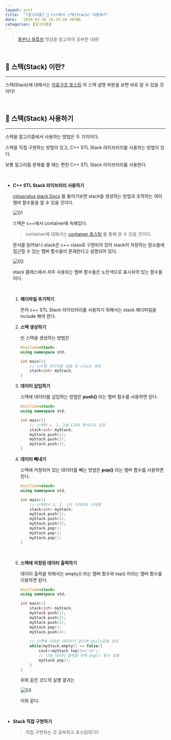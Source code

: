 ```yaml
---
layout: post
title:  "[알고리즘] 🐍 C++에서 스택(Stack) 이용하기"
date:   2020-02-26 18:34:10 +0700
categories: [알고리즘]
---
```


> [동빈나 유튜브](https://www.youtube.com/watch?v=WB_BoAgWLNU&list=PLRx0vPvlEmdDHxCvAQS1_6XV4deOwfVrz&index=14) 영상을 참고하여 공부한 내용!

<br>

## 🐍 스택(Stack) 이란?
---

스택(Stack)에 대해서는 [자료구조 포스팅](https://choheeis.github.io/c++/2019/07/16/%EA%BC%AD-%EC%95%8C%EC%95%84%EB%91%90%EC%96%B4%EC%95%BC%ED%95%A0-%EA%B8%B0%EB%B3%B8-%EC%9E%90%EB%A3%8C%EA%B5%AC%EC%A1%B0.html) 의 스택 설명 부분을 보면 바로 알 수 있을 것이다!

<br>

## 🐍 스택(Stack) 사용하기
---

스택을 알고리즘에서 사용하는 방법은 두 가지이다.

스택을 직접 구현하는 방법이 있고, C++ STL Stack 라이브러리를 사용하는 방법이 있다.

보통 알고리즘 문제를 풀 때는 편한 C++ STL Stack 라이브러리를 사용한다.

<br>

- __C++ STL Stack 라이브러리 사용하기__

	[cpluscplus stack Docs](http://www.cplusplus.com/reference/stack/stack/) 를 들어가보면 stack을 생성하는 방법과 조작하는 여러 멤버 함수들을 알 수 있을 것이다.

	![01](https://user-images.githubusercontent.com/31889335/75318795-97a5ca00-58ae-11ea-9b26-00b189d01606.PNG)

	스택은 c++에서 container에 속해있다.

	> container에 대해서는 [container 포스팅](https://choheeis.github.io/c++/2020/01/15/%EC%BB%A8%ED%85%8C%EC%9D%B4%EB%84%88%EB%A0%88%ED%8D%BC%EB%9F%B0%EC%8A%A4%EC%8A%A4%ED%84%B0%EB%94%94.html) 를 통해 알 수 있을 것이다.

	문서를 읽어보니 stack은 c++ class로 구현되어 있어 stack이 저장하는 원소들에 접근할 수 있는 멤버 함수들이 존재한다고 설명되어 있다.

	![02](https://user-images.githubusercontent.com/31889335/75319861-c755d180-58b0-11ea-82ef-3348e2823a8d.PNG)

	stack 클래스에서 자주 사용되는 멤버 함수들은 노란색으로 표시되어 있는 함수들이다.

	<br>

	1. __헤더파일 추가하기__

		먼저 c++ STL Stack 라이브러리를 사용하기 위해서는 stack 헤더파일을 include 해야 한다.

	2. __스택 생성하기__

		빈 스택을 생성하는 방법은

		~~~c++
		#include<stack>
		using namespace std;

		int main(){
			// int형 데이터를 담을 빈 stack 생성
			stack<int> myStack;
		}
		~~~

	3. __데이터 삽입하기__

		스택에 데이터를 삽입하는 방법은 __push()__ 라는 멤버 함수를 사용하면 된다.

		~~~c++
		#include<stack>
		using namespace std;

		int main(){
			// 스택에 1, 2, 3을 LIFO 형식으로 삽입
			stack<int> myStack;
			myStack.push(1);
			myStack.push(2);
			myStack.push(3);
		}
		~~~

	4. __데이터 빼내기__

		스택에 저장되어 있는 데이터를 빼는 방법은 __pop()__ 라는 멤버 함수를 사용하면 된다.

		~~~c++
		#include<stack>
		using namespace std;

		int main(){
			// 스택에서 3, 2, 1이 차례대로 삭제됨
			stack<int> myStack;
			myStack.push(1);
			myStack.push(2);
			myStack.push(3);
			myStack.pop();
			myStack.pop();
			myStack.pop();
		}
		~~~

		<br>

	5. __스택에 저장된 데이터 출력하기__

		데이터 출력을 위해서는 empty() 라는 멤버 함수와 top() 이라는 멤버 함수를 이용하면 된다.

		~~~c++
		#include<stack>
		using namespace std;

		int main(){
			stack<int> myStack;
			myStack.push(1);
			myStack.push(2);
			myStack.push(3);
			myStack.pop();
			myStack.push(4);
			
			// 스택에 저장된 데이터가 없으면 while문을 종료
			while(myStack.empty() == false){
				cout<<myStack.top()<<'\n';
				// 다음 데이터 출력을 위해 pop() 함수 호출
				myStack.pop();
			}
		}
		~~~

		위와 같은 코드의 실행 결과는

		![03](https://user-images.githubusercontent.com/31889335/75320119-624eab80-58b1-11ea-9990-3bbe4cc612d7.PNG)

		이와 같다.
		
		<br>

- __Stack 직접 구현하기__

	> 직접 구현하는 것 공부하고 포스팅하기!!

	<br>



